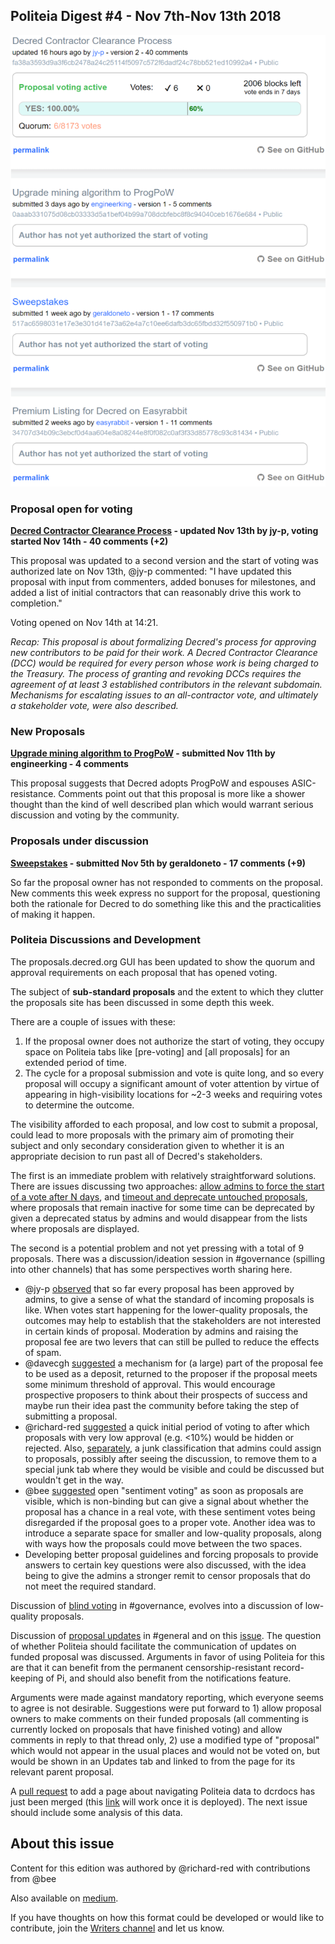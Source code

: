 ## Politeia Digest #4 - Nov 7th-Nov 13th 2018

![Snapshot taken 15:25 UTC Nov 14 2018](img/issue004/004-snapshot.png)

### Proposal open for voting

**[Decred Contractor Clearance Process](https://proposals.decred.org/proposals/fa38a3593d9a3f6cb2478a24c25114f5097c572f6dadf24c78bb521ed10992a4) - updated Nov 13th by jy-p, voting started Nov 14th - 40 comments (+2)**

This proposal was updated to a second version and the start of voting was authorized late on Nov 13th,  @jy-p commented:  "I have updated this proposal with input from commenters, added bonuses for milestones, and added a list of initial contractors that can reasonably drive this work to completion."

Voting opened on Nov 14th at 14:21.

*Recap: This proposal is about formalizing Decred's process for approving new contributors to be paid for their work. A Decred Contractor Clearance (DCC) would be required for every person whose work is being charged to the Treasury. The process of granting and revoking DCCs requires the agreement of at least 3 established contributors in the relevant subdomain. Mechanisms for escalating issues to an all-contractor vote, and ultimately a stakeholder vote, were also described.*

### New Proposals

**[Upgrade mining algorithm to ProgPoW](https://proposals.decred.org/proposals/0aaab331075d08cb03333d5a1bef04b99a708dcbfebc8f8c94040ceb1676e684) - submitted Nov 11th by engineerking - 4 comments**

This proposal suggests that Decred adopts ProgPoW and espouses ASIC-resistance. Comments point out that this proposal is more like a shower thought than the kind of well described plan which would warrant serious discussion and voting by the community.

### Proposals under discussion

**[Sweepstakes](https://proposals.decred.org/proposals/517ac6598031e17e3e301d41e73a62e4a7c10ee6dafb3dc65fbdd32f550971b0) - submitted Nov 5th by geraldoneto - 17 comments (+9)** 

So far the proposal owner has not responded to comments on the proposal. New comments this week express no support for the proposal, questioning both the rationale for Decred to do something like this and the practicalities of making it happen.

### Politeia Discussions and Development

The proposals.decred.org GUI has been updated to show the quorum and approval requirements on each proposal that has opened voting.

The subject of **sub-standard proposals** and the extent to which they clutter the proposals site has been discussed in some depth this week. 

There are a couple of issues with these: 

1. If the proposal owner does not authorize the start of voting, they occupy space on Politeia tabs like [pre-voting] and [all proposals] for an extended period of time.
2. The cycle for a proposal submission and vote is quite long, and so every proposal will occupy a significant amount of voter attention by virtue of appearing in high-visibility locations for ~2-3 weeks and requiring votes to determine the outcome.

The visibility afforded to each proposal, and low cost to submit a proposal, could lead to more proposals with the primary aim of promoting their subject and only secondary consideration given to whether it is an appropriate decision to run past all of Decred's stakeholders.

The first is an immediate problem with relatively straightforward solutions. There are issues discussing two approaches: [allow admins to force the start of a vote after N days](https://github.com/decred/politeia/issues/590), and [timeout and deprecate untouched proposals](https://github.com/decred/politeia/issues/479), where proposals that remain inactive for some time can be deprecated by given a deprecated status by admins and would disappear from the lists where proposals are displayed.

The second is a potential problem and not yet pressing with a total of 9 proposals. There was a discussion/ideation session in #governance (spilling into other channels) that has some perspectives worth sharing here.

* @jy-p [observed](https://matrix.to/#/!MIGqWXfLFBwhipPKYL:decred.org/$154204492114009oiNPG:decred.org) that so far every proposal has been approved by admins, to give a sense of what the standard of incoming proposals is like. When votes start happening for the lower-quality proposals, the outcomes may help to establish that the stakeholders are not interested in certain kinds of proposal. Moderation by admins and raising the proposal fee are two levers that can still be pulled to reduce the effects of spam.
* @davecgh [suggested](https://matrix.to/#/!MIGqWXfLFBwhipPKYL:decred.org/$154204810014110MwJWj:decred.org) a mechanism for (a large) part of the proposal fee to be used as a deposit, returned to the proposer if the proposal meets some minimum threshold of approval. This would encourage prospective proposers to think about their prospects of success and maybe run their idea past the community before taking the step of submitting a proposal.
* @richard-red [suggested](https://matrix.to/#/!tIDEIWechmqCLjPiui:decred.org/$154169451411949qmiwp:decred.org) a quick initial period of voting to after which proposals with very low approval (e.g. <10%) would be hidden or rejected. Also, [separately](https://matrix.to/#/!MIGqWXfLFBwhipPKYL:decred.org/$154204564214033cNANd:decred.org), a junk classification that admins could assign to proposals, possibly after seeing the discussion, to remove them to a special junk tab where they would be visible and could be discussed but wouldn't get in the way.
* @bee [suggested](https://matrix.to/#/!tIDEIWechmqCLjPiui:decred.org/$154181581112782cpoIY:decred.org) open "sentiment voting" as soon as proposals are visible, which is non-binding but can give a signal about whether the proposal has a chance in a real vote, with these sentiment votes being disregarded if the proposal goes to a proper vote. Another idea was to introduce a separate space for smaller and low-quality proposals, along with ways how the proposals could move between the two spaces.
* Developing better proposal guidelines and forcing proposals to provide answers to certain key questions were also discussed, with the idea being to give the admins a stronger remit to censor proposals that do not meet the required standard.

Discussion of [blind voting](https://matrix.to/#/!tIDEIWechmqCLjPiui:decred.org/$154168358611832HVrEj:decred.org) in #governance, evolves into a discussion of low-quality proposals. 

Discussion of [proposal updates](https://matrix.to/#/!MgQoetFiyjrHAywokv:decred.org/$154194006413164sAmLf:decred.org) in #general and on this [issue](https://github.com/decred/politeia/issues/591). The question of whether Politeia should facilitate the communication of updates on funded proposal was discussed. Arguments in favor of using Politeia for this are that it can benefit from the permanent censorship-resistant record-keeping of Pi, and should also benefit from the notifications feature.

Arguments were made against mandatory reporting, which everyone seems to agree is not desirable. Suggestions were put forward to 1) allow proposal owners to make comments on their funded proposals (all commenting is currently locked on proposals that have finished voting) and allow comments in reply to that thread only, 2) use a modified type of "proposal" which would not appear in the usual places and would not be voted on, but would be shown in an Updates tab and linked to from the page for its relevant parent proposal. 

A [pull request](https://github.com/decred/dcrdocs/pull/679) to add a page about navigating Politeia data to dcrdocs has just been merged (this [link](/advanced/navigating-politeia-data/) will work once it is deployed). The next issue should include some analysis of this data.

## About this issue

Content for this edition was authored by @richard-red with contributions from @bee

Also available on [medium](https://medium.com/@richardred/politeia-digest-issue-3-oct-31-nov-6-2018-44308c973fde).

If you have thoughts on how this format could be developed or would like to contribute, join the [Writers channel](https://matrix.to/#/!lbzTjhzNbIaDbuAxkS:decred.org) and let us know.
